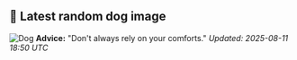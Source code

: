 ## 🐶 Latest random dog image
![Dog](https://images.dog.ceo/breeds/terrier-tibetan/n02097474_569.jpg)
**Advice:** "Don't always rely on your comforts."
*Updated: 2025-08-11 18:50 UTC*
